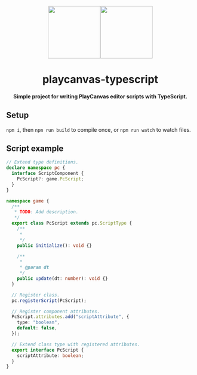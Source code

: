 

<div align="center">


<img width="140" src="https://s3-eu-west-1.amazonaws.com/static.playcanvas.com/platform/images/logo/playcanvas-logo-medium.png"/><img width="140" src="https://cdn.worldvectorlogo.com/logos/typescript.svg"/>

# playcanvas-typescript

#### Simple project for writing PlayCanvas editor scripts with TypeScript.

</div>

## Setup

`npm i`, then `npm run build` to compile once, or `npm run watch` to watch files.

## Script example

```ts
// Extend type definitions.
declare namespace pc {
  interface ScriptComponent {
    PcScript?: game.PcScript;
  }
}

namespace game {
  /**
   * TODO: Add description.
   */
  export class PcScript extends pc.ScriptType {
    /**
     *
     */
    public initialize(): void {}

    /**
     *
     * @param dt
     */
    public update(dt: number): void {}
  }

  // Register class.
  pc.registerScript(PcScript);

  // Register component attributes.
  PcScript.attributes.add("scriptAttribute", {
    type: "boolean",
    default: false,
  });

  // Extend class type with registered attributes.
  export interface PcScript {
    scriptAttribute: boolean;
  }
}

```